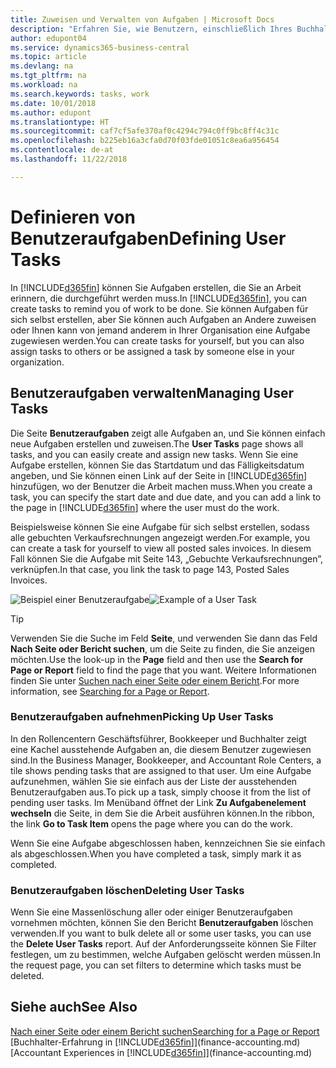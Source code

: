 ```yaml
---
title: Zuweisen und Verwalten von Aufgaben | Microsoft Docs
description: "Erfahren Sie, wie Benutzern, einschließlich Ihres Buchhalters, Aufgaben in  Business Central zugewiesen werden"
author: edupont04
ms.service: dynamics365-business-central
ms.topic: article
ms.devlang: na
ms.tgt_pltfrm: na
ms.workload: na
ms.search.keywords: tasks, work
ms.date: 10/01/2018
ms.author: edupont
ms.translationtype: HT
ms.sourcegitcommit: caf7cf5afe370af0c4294c794c0ff9bc8ff4c31c
ms.openlocfilehash: b225eb16a3cfa0d70f03fde01051c8ea6a956454
ms.contentlocale: de-at
ms.lasthandoff: 11/22/2018

---
```

# <a name="defining-user-tasks"></a><span data-ttu-id="ac7f6-103">Definieren von Benutzeraufgaben</span><span class="sxs-lookup"><span data-stu-id="ac7f6-103">Defining User Tasks</span></span>
<span data-ttu-id="ac7f6-104">In [!INCLUDE[d365fin](includes/d365fin_md.md)] können Sie Aufgaben erstellen, die Sie an Arbeit erinnern, die durchgeführt werden muss.</span><span class="sxs-lookup"><span data-stu-id="ac7f6-104">In [!INCLUDE[d365fin](includes/d365fin_md.md)], you can create tasks to remind you of work to be done.</span></span> <span data-ttu-id="ac7f6-105">Sie können Aufgaben für sich selbst erstellen, aber Sie können auch Aufgaben an Andere zuweisen oder Ihnen kann von jemand anderem in Ihrer Organisation eine Aufgabe zugewiesen werden.</span><span class="sxs-lookup"><span data-stu-id="ac7f6-105">You can create tasks for yourself, but you can also assign tasks to others or be assigned a task by someone else in your organization.</span></span>  

## <a name="managing-user-tasks"></a><span data-ttu-id="ac7f6-106">Benutzeraufgaben verwalten</span><span class="sxs-lookup"><span data-stu-id="ac7f6-106">Managing User Tasks</span></span>
<span data-ttu-id="ac7f6-107">Die Seite **Benutzeraufgaben** zeigt alle Aufgaben an, und Sie können einfach neue Aufgaben erstellen und zuweisen.</span><span class="sxs-lookup"><span data-stu-id="ac7f6-107">The **User Tasks** page shows all tasks, and you can easily create and assign new tasks.</span></span> <span data-ttu-id="ac7f6-108">Wenn Sie eine Aufgabe erstellen, können Sie das Startdatum und das Fälligkeitsdatum angeben, und Sie können einen Link auf der Seite in [!INCLUDE[d365fin](includes/d365fin_md.md)] hinzufügen, wo der Benutzer die Arbeit machen muss.</span><span class="sxs-lookup"><span data-stu-id="ac7f6-108">When you create a task, you can specify the start date and due date, and you can add a link to the page in [!INCLUDE[d365fin](includes/d365fin_md.md)] where the user must do the work.</span></span>  

<span data-ttu-id="ac7f6-109">Beispielsweise können Sie eine Aufgabe für sich selbst erstellen, sodass alle gebuchten Verkaufsrechnungen angezeigt werden.</span><span class="sxs-lookup"><span data-stu-id="ac7f6-109">For example, you can create a task for yourself to view all posted sales invoices.</span></span> <span data-ttu-id="ac7f6-110">In diesem Fall können Sie die Aufgabe mit Seite 143, „Gebuchte Verkaufsrechnungen”, verknüpfen.</span><span class="sxs-lookup"><span data-stu-id="ac7f6-110">In that case, you link the task to page 143, Posted Sales Invoices.</span></span>  

<span data-ttu-id="ac7f6-111">![Beispiel einer Benutzeraufgabe](media/across-user-tasks/sample-user-task.png "Beispiel einer Benutzeraufgabe")</span><span class="sxs-lookup"><span data-stu-id="ac7f6-111">![Example of a User Task](media/across-user-tasks/sample-user-task.png "Example of a user task")</span></span>

> [!TIP]  
>  <span data-ttu-id="ac7f6-112">Verwenden Sie die Suche im Feld **Seite**, und verwenden Sie dann das Feld **Nach Seite oder Bericht suchen**, um die Seite zu finden, die Sie anzeigen möchten.</span><span class="sxs-lookup"><span data-stu-id="ac7f6-112">Use the look-up in the **Page** field and then use the **Search for Page or Report** field to find the page that you want.</span></span> <span data-ttu-id="ac7f6-113">Weitere Informationen finden Sie unter [Suchen nach einer Seite oder einem Bericht](ui-search.md).</span><span class="sxs-lookup"><span data-stu-id="ac7f6-113">For more information, see [Searching for a Page or Report](ui-search.md).</span></span>  

### <a name="picking-up-user-tasks"></a><span data-ttu-id="ac7f6-114">Benutzeraufgaben aufnehmen</span><span class="sxs-lookup"><span data-stu-id="ac7f6-114">Picking Up User Tasks</span></span>
<span data-ttu-id="ac7f6-115">In den Rollencentern Geschäftsführer, Bookkeeper und Buchhalter zeigt eine Kachel ausstehende Aufgaben an, die diesem Benutzer zugewiesen sind.</span><span class="sxs-lookup"><span data-stu-id="ac7f6-115">In the Business Manager, Bookkeeper, and Accountant Role Centers, a tile shows pending tasks that are assigned to that user.</span></span> <span data-ttu-id="ac7f6-116">Um eine Aufgabe aufzunehmen, wählen Sie sie einfach aus der Liste der ausstehenden Benutzeraufgaben aus.</span><span class="sxs-lookup"><span data-stu-id="ac7f6-116">To pick up a task, simply choose it from the list of pending user tasks.</span></span> <span data-ttu-id="ac7f6-117">Im Menüband öffnet der Link **Zu Aufgabenelement wechseln** die Seite, in dem Sie die Arbeit ausführen können.</span><span class="sxs-lookup"><span data-stu-id="ac7f6-117">In the ribbon, the link **Go to Task Item** opens the page where you can do the work.</span></span>  

<span data-ttu-id="ac7f6-118">Wenn Sie eine Aufgabe abgeschlossen haben, kennzeichnen Sie sie einfach als abgeschlossen.</span><span class="sxs-lookup"><span data-stu-id="ac7f6-118">When you have completed a task, simply mark it as completed.</span></span>  

### <a name="deleting-user-tasks"></a><span data-ttu-id="ac7f6-119">Benutzeraufgaben löschen</span><span class="sxs-lookup"><span data-stu-id="ac7f6-119">Deleting User Tasks</span></span>
<span data-ttu-id="ac7f6-120">Wenn Sie eine Massenlöschung aller oder einiger Benutzeraufgaben vornehmen möchten, können Sie den Bericht **Benutzeraufgaben** löschen verwenden.</span><span class="sxs-lookup"><span data-stu-id="ac7f6-120">If you want to bulk delete all or some user tasks, you can use the **Delete User Tasks** report.</span></span> <span data-ttu-id="ac7f6-121">Auf der Anforderungsseite können Sie Filter festlegen, um zu bestimmen, welche Aufgaben gelöscht werden müssen.</span><span class="sxs-lookup"><span data-stu-id="ac7f6-121">In the request page, you can set filters to determine which tasks must be deleted.</span></span>  

## <a name="see-also"></a><span data-ttu-id="ac7f6-122">Siehe auch</span><span class="sxs-lookup"><span data-stu-id="ac7f6-122">See Also</span></span>
[<span data-ttu-id="ac7f6-123">Nach einer Seite oder einem Bericht suchen</span><span class="sxs-lookup"><span data-stu-id="ac7f6-123">Searching for a Page or Report</span></span>](ui-search.md)  
<span data-ttu-id="ac7f6-124">[Buchhalter-Erfahrung in [!INCLUDE[d365fin](includes/d365fin_md.md)]](finance-accounting.md)</span><span class="sxs-lookup"><span data-stu-id="ac7f6-124">[Accountant Experiences in [!INCLUDE[d365fin](includes/d365fin_md.md)]](finance-accounting.md)</span></span>  

